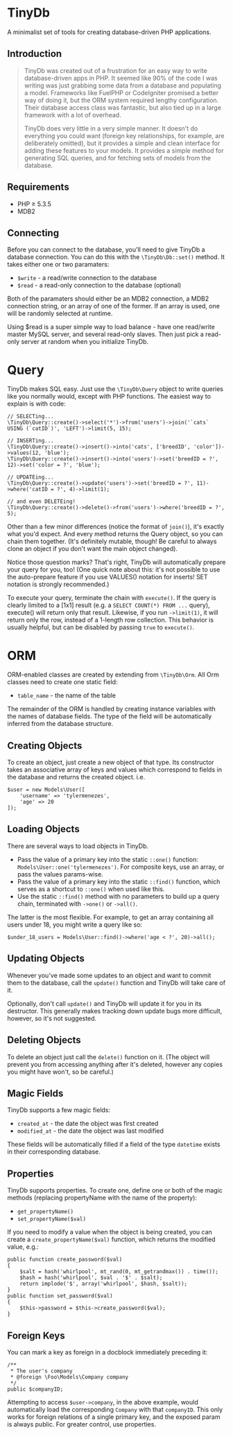 TinyDb
======
A minimalist set of tools for creating database-driven PHP applications.

Introduction
------------
> TinyDb was created out of a frustration for an easy way to write database-driven apps in PHP. It seemed
> like 90% of the code I was writing was just grabbing some data from a database and populating a model.
> Frameworks like FuelPHP or CodeIgniter promised a better way of doing it, but the ORM system required
> lengthy configuration. Their database access class was fantastic, but also tied up in a large framework
> with a lot of overhead.
>
> TinyDb does very little in a very simple manner. It doesn't do everything you could want (foreign key
> relationships, for example, are deliberately omitted), but it provides a simple and clean interface for
> adding these features to your models. It provides a simple method for generating SQL queries, and for
> fetching sets of models from the database.

Requirements
------------
 * PHP &ge; 5.3.5
 * MDB2

Connecting
----------
Before you can connect to the database, you'll need to give TinyDb a database connection. You can do
this with the `\TinyDb\Db::set()` method. It takes either one or two paramaters:

 * `$write` - a read/write connection to the database
 * `$read` - a read-only connection to the database (optional)

Both of the paramaters should either be an MDB2 connection, a MDB2 connection string, or an array of one of the former. If an array is
used, one will be randomly selected at runtime.

Using $read is a super simple way to load balance - have one read/write master MySQL server, and several
read-only slaves. Then just pick a read-only server at random when you initialize TinyDb.

Query
===
TinyDb makes SQL easy. Just use the `\TinyDb\Query` object to write queries like you normally would, except
with PHP functions. The easiest way to explain is with code:

    // SELECTing...
    \TinyDb\Query::create()->select('*')->from('users')->join('`cats` USING (`catID`)', 'LEFT')->limit(5, 15);

    // INSERTing...
    \TinyDb\Query::create()->insert()->into('cats', ['breedID', 'color'])->values(12, 'blue');
    \TinyDb\Query::create()->insert()->into('users')->set('breedID = ?', 12)->set('color = ?', 'blue');

    // UPDATEing...
    \TinyDb\Query::create()->update('users')->set('breedID = ?', 11)->where('catID = ?', 4)->limit(1);

    // and even DELETEing!
    \TinyDb\Query::create()->delete()->from('users')->where('breedID = ?', 5);

Other than a few minor differences (notice the format of `join()`), it's exactly what you'd expect. And every
method returns the Query object, so you can chain them together. (It's definitely mutable, though! Be careful
to always clone an object if you don't want the main object changed).

Notice those question marks? That's right, TinyDb will automatically prepare your query for you, too! (One
quick note about this: it's not possible to use the auto-prepare feature if you use VALUES() notation for
inserts! SET notation is strongly recommended.)

To execute your query, terminate the chain with `execute()`. If the query is clearly limited to a [1x1] result (e.g. a `SELECT COUNT(*)
FROM ...` query), execute() will return only that result. Likewise, if you run `->limit(1)`, it will return only the row, instead of a
1-length row collection. This behavior is usually helpful, but can be disabled by passing `true` to `execute()`.

ORM
===
ORM-enabled classes are created by extending from `\TinyDb\Orm`. All Orm classes need to create one static field:

 * `table_name` - the name of the table

The remainder of the ORM is handled by creating instance variables with the names of database fields. The type of the field will be
automatically inferred from the database structure.

Creating Objects
----------------
To create an object, just create a new object of that type. Its constructor takes an associative array of keys and values which correspond
to fields in the database and returns the created object. i.e.

    $user = new Models\User([
        'username' => 'tylermenezes',
        'age' => 20
    ]);

Loading Objects
---------------
There are several ways to load objects in TinyDb.

 * Pass the value of a primary key into the static `::one()` function: `Models\User::one('tylermenezes')`. For composite keys, use an
   array, or pass the values params-wise.
 * Pass the value of a primary key into the static `::find()` function, which serves as a shortcut to `::one()` when used like this.
 * Use the static `::find()` method with no parameters to build up a query chain, terminated with `->one()` or `->all()`.

The latter is the most flexible. For example, to get an array containing all users under 18, you might write a query like so:

    $under_18_users = Models\User::find()->where('age < ?', 20)->all();

Updating Objects
----------------
Whenever you've made some updates to an object and want to commit them to the database, call the `update()`
function and TinyDb will take care of it.

Optionally, don't call `update()` and TinyDb will update it for you in its destructor. This generally makes
tracking down update bugs more difficult, however, so it's not suggested.

Deleting Objects
----------------
To delete an object just call the `delete()` function on it. (The object will prevent you from accessing
anything after it's deleted, however any copies you might have won't, so be careful.)

Magic Fields
------------
TinyDb supports a few magic fields:

 * `created_at` - the date the object was first created
 * `modified_at` - the date the object was last modified

These fields will be automatically filled if a field of the type `datetime` exists in their corresponding database.

Properties
----------
TinyDb supports properties. To create one, define one or both of the magic methods (replacing propertyName with the name of the property):

 * `get_propertyName()`
 * `set_propertyName($val)`

If you need to modify a value when the object is being created, you can create a `create_propertyName($val)` function, which returns the
modified value, e.g.:

    public function create_password($val)
    {
        $salt = hash('whirlpool', mt_rand(0, mt_getrandmax()) . time());
        $hash = hash('whirlpool', $val . '$' . $salt);
        return implode('$', array('whirlpool', $hash, $salt));
    }
    public function set_password($val)
    {
        $this->password = $this->create_password($val);
    }


Foreign Keys
------------

You can mark a key as foreign in a docblock immediately preceding it:

    /**
     * The user's company
     * @foreign \Foo\Models\Company company
     */
    public $companyID;

Attempting to access `$user->company`, in the above example, would automatically load the corresponding `Company` with that `companyID`.
This only works for foreign relations of a single primary key, and the exposed param is always public. For greater control, use properties.

